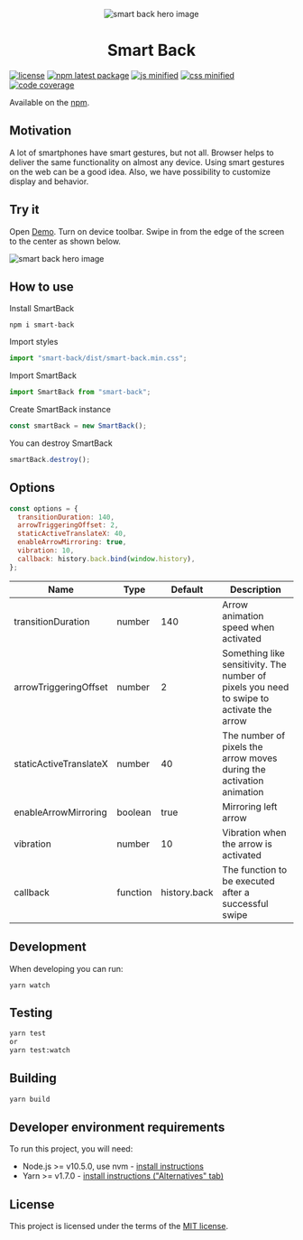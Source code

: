 <p align="center">
<img align="center" src="https://i.ibb.co/vw9z6qd/smart-back-hero-image.jpg" alt="smart back hero image">
<h1 align="center">Smart Back</h1>
</p>

[![license](https://img.shields.io/badge/license-MIT-blue.svg)](https://github.com/dropzone-ui/react/blob/HEAD/LICENSE)
[![npm latest package](https://img.shields.io/npm/v/smart-back?logo=npm&logoColor=fff&label=npm&color=limegreen)](https://www.npmjs.com/package/smart-back)
[![js minified](https://img.shields.io/badge/js%20minified-10kb-brightgreen)](https://www.npmjs.com/package/smart-back)
[![css minified](https://img.shields.io/badge/css%20minified-1kb-brightgreen)](https://www.npmjs.com/package/smart-back)
[![code coverage](https://img.shields.io/badge/coverage-95%25-brightgreen)](https://www.npmjs.com/package/smart-back)

Available on the [npm](https://www.npmjs.com/package/smart-back).

## Motivation

A lot of smartphones have smart gestures, but not all. Browser helps to deliver the same functionality on almost any device. Using smart gestures on the web can be a good idea. Also, we have possibility to customize display and behavior.

## Try it

Open [Demo](https://frontend-sensei.github.io/smart-back/).
Turn on device toolbar. Swipe in from the edge of the screen to the center as shown below.

<img align="center" src="https://i.ibb.co/SN6Ys3S/snart-back-demo.gif" alt="smart back hero image">

## How to use

Install SmartBack

```shell
npm i smart-back
```

Import styles

```js
import "smart-back/dist/smart-back.min.css";
```

Import SmartBack

```js
import SmartBack from "smart-back";
```

Create SmartBack instance

```js
const smartBack = new SmartBack();
```

You can destroy SmartBack

```js
smartBack.destroy();
```

## Options

```js
const options = {
  transitionDuration: 140,
  arrowTriggeringOffset: 2,
  staticActiveTranslateX: 40,
  enableArrowMirroring: true,
  vibration: 10,
  callback: history.back.bind(window.history),
};
```

| Name                   | Type     | Default      | Description                                                                              |
| ---------------------- | -------- | ------------ | ---------------------------------------------------------------------------------------- |
| transitionDuration     | number   | 140          | Arrow animation speed when activated                                                     |
| arrowTriggeringOffset  | number   | 2            | Something like sensitivity. The number of pixels you need to swipe to activate the arrow |
| staticActiveTranslateX | number   | 40           | The number of pixels the arrow moves during the activation animation                     |
| enableArrowMirroring   | boolean  | true         | Mirroring left arrow                                                                     |
| vibration              | number   | 10           | Vibration when the arrow is activated                                                    |
| callback               | function | history.back | The function to be executed after a successful swipe                                     |

## Development

When developing you can run:

```
yarn watch
```

## Testing

```sh
yarn test
or
yarn test:watch
```

## Building

```sh
yarn build
```

## Developer environment requirements

To run this project, you will need:

- Node.js >= v10.5.0, use nvm - [install instructions](https://github.com/creationix/nvm#install-script)
- Yarn >= v1.7.0 - [install instructions ("Alternatives" tab)](https://yarnpkg.com/en/docs/install#alternatives-rc)

## License

This project is licensed under the terms of the
[MIT license](/LICENSE).
